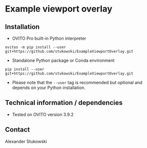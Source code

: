 # Example viewport overlay

## Installation
- OVITO Pro built-in Python interpreter
```
ovitos -m pip install --user git+https://github.com/stukowski/ExampleViewportOverlay.git
``` 
- Standalone Python package or Conda environment
```
pip install --user git+https://github.com/stukowski/ExampleViewportOverlay.git
```
- Please note that the `--user` tag is recommended but optional and depends on your Python installation.

## Technical information / dependencies
- Tested on OVITO version 3.9.2

## Contact
Alexander Stukowski
